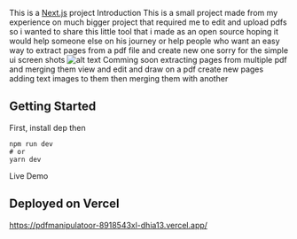 This is a [Next.js](https://nextjs.org/) project
Introduction
This is a small project made from my experience on much bigger project that required me to edit and upload pdfs 
so i wanted to share this little tool that i made as an open source hoping it would help someone else on his journey or help people who want an easy way to extract pages from a pdf file and create new one 
sorry for the simple ui 
screen shots 
![alt text](https://i.postimg.cc/wMkzG7p8/start.png)
Comming soon
extracting pages from multiple pdf and merging them 
view and edit and draw on a pdf 
create new pages adding text images to them then merging them with another 
## Getting Started
First, install dep
then 
```
npm run dev
# or
yarn dev
```
Live Demo
## Deployed on Vercel

https://pdfmanipulatoor-8918543xl-dhia13.vercel.app/
